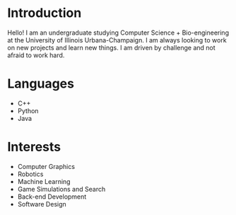 # Introduction
Hello! I am an undergraduate studying Computer Science + Bio-engineering at the University of Illinois Urbana-Champaign. I am always looking to work on new projects and learn new things. I am driven by challenge and not afraid to work hard.

# Languages
- C++
- Python
- Java

# Interests
- Computer Graphics
- Robotics
- Machine Learning
- Game Simulations and Search
- Back-end Development
- Software Design
